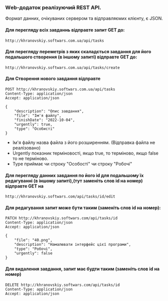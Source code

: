 ### Wеb-додаток реалізуючий REST API.
Формат данних, очікуваних сервером та відправляємих клієнту, є JSON.

#### Для перегляду всіх завданнь відправте запит GET до:
```angular2html
http://khranovskiy.softwars.com.ua/api/tasks
```

#### Для перегляду переметрів з яких скаладється завдання для його подальшого створення (в іншому запиті) відправте GET до:
```angular2html
http://khranovskiy.softwars.com.ua/api/tasks/create
```

#### Для Створення нового завдання відправте
```angular2html
POST http://khranovskiy.softwars.com.ua/api/tasks
Content-Type: application/json
Accept: application/json

{
    "description": "Опис завдання",
    "file": "Ім'я файлу",
    "finishDate": "2022-10-04",
    "urgently": true,
    "type": "Особисті"
}
```
* Ім'я файлу назва файла з його розширенням. (Відправка файла не реалізовано)
* Urgently показник терміновості, якщо true, то терміново, якщо false то не терміново.
* Type приймає чи строку "Особості" чи строку "Робочі"

#### Для перегляду данних завдання по його id для подальшому їх редагуванні (в іншому запиті),(тут заменіть слов id на номер) відправте GET на
```angular2html
http://khranovskiy.softwars.com/api/tasks/id/edit
```  

#### Для редагування запит може бути таким (заменіть слов id на номер):
```angular2html
PATCH http://khranovskiy.softwars.com/api/tasks/id
Content-Type: application/json
Accept: application/json

{
    "file": "40.png",
    "description": "Намалювати інтерфейс цієї програми",
    "type": "Робочі",
    "urgently": false
}
```

#### Для видалення завдання, запит має будти таким (заменіть слов id на номер)
```angular2html
DELETE http://khranovskiy.softwars.com/api/tasks/id
Content-Type: application/json
Accept: application/json
```            
